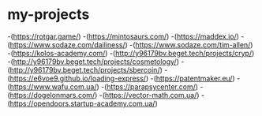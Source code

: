 # my-projects
-(https://rotgar.game/)
-(https://mintosaurs.com/)
-(https://maddex.io/)
-(https://www.sodaze.com/dailiness/)
-(https://www.sodaze.com/tim-allen/)
-(https://kolos-academy.com/)
-(http://y96179bv.beget.tech/projects/cryp/)
-(http://y96179bv.beget.tech/projects/cosmetology/)
-(http://y96179bv.beget.tech/projects/sbercoin/)
-(https://e6voe9.github.io/loading-express/)
-(https://patentmaker.eu/)
-(https://www.wafu.com.ua/)
-(https://parapsycenter.com/)
-(https://dogelonmars.com/)
-(https://vector-math.com.ua/)
-(https://opendoors.startup-academy.com.ua/)
